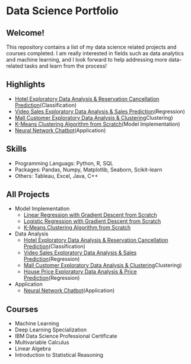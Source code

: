# Data Science Portfolio

## Welcome!

This repository contains a list of my data science related projects and courses completed. I am really interested in fields such as data analytics and machine learning, and I look forward to help addressing more data-related tasks and learn from the process!

## Highlights
  - [Hotel Exploratory Data Analysis & Reservation Cancellation Prediction](https://github.com/RandomY-2/Hotel_Reservation_Prediction)(Classification)
  - [Video Sales Exploratory Data Analysis & Sales Prediction](https://github.com/RandomY-2/Video_Game_Regressional_Analysis)(Regression)
  - [Mall Customer Exploratory Data Analysis & Clustering](https://github.com/RandomY-2/Mall_Customer_Segmentation)Clustering)
  - [K-Means Clustering Algorithm from Scratch](https://github.com/RandomY-2/K_Means_Clustering_From_Scratch)(Model Implementation)
  - [Neural Network Chatbot](https://github.com/RandomY-2/Neural_Net_Chatbot)(Application)

## Skills

 - Programming Languags: Python, R, SQL
 - Packages: Pandas, Numpy, Matplotlib, Seaborn, Scikit-learn
 - Others: Tableau, Excel, Java, C++

## All Projects

- Model Implementation
  - [Linear Regression with Gradient Descent from Scratch](https://github.com/RandomY-2/Linear_Regression_From_Scratch)
  - [Logistic Regression with Gradient Descent from Scratch](https://github.com/RandomY-2/Logistic_Regression_From_Scratch)
  - [K-Means Clustering Algorithm from Scratch](https://github.com/RandomY-2/K_Means_Clustering_From_Scratch)
- Data Analysis 
  - [Hotel Exploratory Data Analysis & Reservation Cancellation Prediction](https://github.com/RandomY-2/Hotel_Reservation_Prediction)(Classification)
  - [Video Sales Exploratory Data Analysis & Sales Prediction](https://github.com/RandomY-2/Video_Game_Regressional_Analysis)(Regression)
  - [Mall Customer Exploratory Data Analysis & Clustering](https://github.com/RandomY-2/Mall_Customer_Segmentation)Clustering)
  - [House Price Exploratory Data Analysis & Price Prediction](https://github.com/RandomY-2/House_Price_Prediction)(Regression)
- Application
  - [Neural Network Chatbot](https://github.com/RandomY-2/Neural_Net_Chatbot)(Application) 

## Courses 

- Machine Learning
- Deep Learning Specialization
- IBM Data Science Professional Certificate
- Multivariable Calculus
- Linear Algebra
- Introduction to Statistical Reasoning
